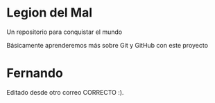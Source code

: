 # Legion del Mal
Un repositorio para conquistar el mundo

Básicamente aprenderemos más sobre Git y GitHub con este proyecto


# Fernando

Editado desde otro correo CORRECTO :).